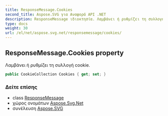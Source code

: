 ```yaml
---
title: ResponseMessage.Cookies
second_title: Aspose.SVG για Αναφορά API .NET
description: ResponseMessage ιδιοκτησία. Λαμβάνει ή ρυθμίζει τη συλλογή cookie.
type: docs
weight: 30
url: /el/net/aspose.svg.net/responsemessage/cookies/
---
```

## ResponseMessage.Cookies property

Λαμβάνει ή ρυθμίζει τη συλλογή cookie.

```csharp
public CookieCollection Cookies { get; set; }
```

### Δείτε επίσης

* class [ResponseMessage](../)
* χώρος ονομάτων [Aspose.Svg.Net](../../responsemessage/)
* συνέλευση [Aspose.SVG](../../../)


